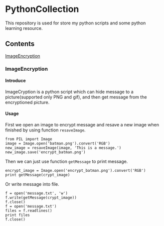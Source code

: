 # PythonCollection  
This repository is used for store my python scripts and some python learning resource.

## Contents
[ImageEncryption](https://github.com/Zeacone/PythonCollection#ImageEncryption)

### ImageEncryption

#### Introduce
ImageCryption is a python script which can hide message to a picture(supported only PNG and gif), and then get message from the encryptioned picture.

#### Usage
First we open an image to encrypt message and resave a new image when finished by using function `resaveImage`.
```
from PIL import Image
image = Image.open('batman.png').convert('RGB')
new_image = resaveImage(image, 'This is a message.')
new_image.save('encrypt_batman.png')
```
Then we can just use function `getMessage` to print message.
```
encrypt_image = Image.open('encrypt_batman.png').convert('RGB')
print getMessage(crypt_image)
```
Or write message into file.
```
f = open('message.txt', 'w')
f.write(getMessage(crypt_image))
f.close()
f = open('message.txt')
files = f.readlines()
print files
f.close()
```